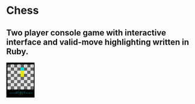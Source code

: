 # Chess
## Two player console game with interactive interface and valid-move highlighting written in Ruby.
  <img src="chessgame.gif" width="75">
